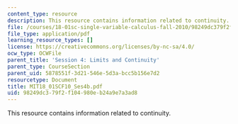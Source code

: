 ```yaml
---
content_type: resource
description: This resource contains information related to continuity.
file: /courses/18-01sc-single-variable-calculus-fall-2010/98249dc379f2f104980eb24a9e7a3ad8_MIT18_01SCF10_Ses4b.pdf
file_type: application/pdf
learning_resource_types: []
license: https://creativecommons.org/licenses/by-nc-sa/4.0/
ocw_type: OCWFile
parent_title: 'Session 4: Limits and Continuity'
parent_type: CourseSection
parent_uid: 5878551f-3d21-546e-5d3a-bcc5b156e7d2
resourcetype: Document
title: MIT18_01SCF10_Ses4b.pdf
uid: 98249dc3-79f2-f104-980e-b24a9e7a3ad8
---
```

This resource contains information related to continuity.